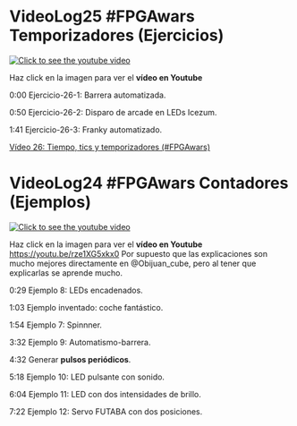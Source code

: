 # VideoLog25 #FPGAwars Temporizadores (Ejercicios)

[![Click to see the youtube video](https://img.youtube.com/vi/ynRHrHY8kM4/0.jpg)](https://youtu.be/ynRHrHY8kM4)

Haz click en la imagen para ver el **vídeo en Youtube**

0:00 Ejercicio-26-1: Barrera automatizada.

0:50 Ejercicio-26-2:  Disparo de arcade en LEDs Icezum.

1:41 Ejercicio-26-3: Franky automatizado.

[Vídeo 26: Tiempo, tics y temporizadores (#FPGAwars)](https://github.com/Obijuan/digital-electronics-with-open-FPGAs-tutorial/wiki/V%C3%ADdeo-26:-Tiempo,-tics-y-temporizadores)

# VideoLog24 #FPGAwars Contadores (Ejemplos)

[![Click to see the youtube video](https://img.youtube.com/vi/rze1XG5xkx0/0.jpg)](https://youtu.be/rze1XG5xkx0)

Haz click en la imagen para ver el **vídeo en Youtube**
https://youtu.be/rze1XG5xkx0
Por supuesto que las explicaciones son mucho mejores directamente en @Obijuan_cube, pero al tener que explicarlas se aprende mucho.

0:29 Ejemplo 8: LEDs encadenados.

1:03 Ejemplo inventado: coche fantástico.

1:54 Ejemplo 7: Spinnner.

3:32 Ejemplo 9: Automatismo-barrera.

4:32 Generar **pulsos periódicos**.

5:18 Ejemplo 10: LED pulsante con sonido.

6:04 Ejemplo 11: LED con dos intensidades de brillo.

7:22 Ejemplo 12: Servo FUTABA con dos posiciones.
